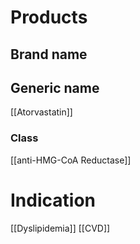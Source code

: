 # Products

## Brand name


## Generic name
[[Atorvastatin]]

### Class
[[anti-HMG-CoA Reductase]]

# Indication
[[Dyslipidemia]]
[[CVD]]